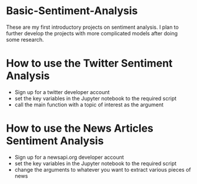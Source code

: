 # Basic-Sentiment-Analysis
These are my first introductory projects on sentiment analysis. I plan to further develop the projects with more complicated models after doing some research.

# How to use the Twitter Sentiment Analysis
- Sign up for a twitter developer account
- set the key variables in the Jupyter notebook to the required script
- call the main function with a topic of interest as the argument

# How to use the News Articles Sentiment Analysis
- Sign up for a newsapi.org developer account
- set the key variables in the Jupyter notebook to the required script
- change the arguments to whatever you want to extract various pieces of news
